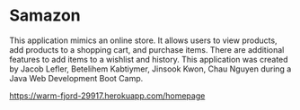 # Samazon
This application mimics an online store. It allows users to view products, add products to a shopping cart, and purchase items.
There are additional features to add items to a wishlist and history. This application was created by Jacob Lefler, Betelihem Kabtiymer, 
Jinsook Kwon, Chau Nguyen during a Java Web Development Boot Camp.

https://warm-fjord-29917.herokuapp.com/homepage
